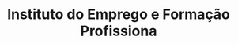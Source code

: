 ---
title: Instituto do Emprego e Formação Profissiona
category: Parcerias
imagem_image_path: images/dynamic/W1siZnUiLCJodHRwczovL2FkYWdhd2ViLnMzLmFtYXpvbmF/instituto-empregoce0d.gif?sha=c88b8abf19395c23
link: http://www.iefp.pt/
text: Criado em 1979, o Instituto do Emprego e Formação Profissional é um organismo público sob a tutela do Ministério do Trabalho e da Solidariedade Social. Tem como competências principais a execução das políticas de emprego e formação profissional, definidas e aprovadas pelo governo. É dotado de autonomia administrativa e financeira, revestindo a forma de serviço personalizado do Estado, para o qual são transferidas as respectivas competências.
---